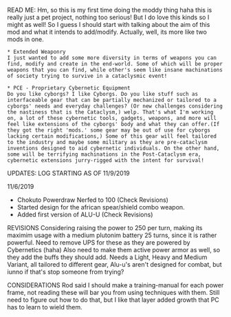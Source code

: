 READ ME:
Hm, so this is my first time doing the moddy thing haha this is really just a pet project, nothing too serious! But I do love this kinds so I might as well! So I guess I should start with talking about the aim of this mod and what it intends to add/modify. Actually, well, its more like two mods in one.

	* Extended Weaponry
	I just wanted to add some more diversity in terms of weapons you can find, modify and create in the end-world. Some of which will be proper weapons that you can find, while other's seem like insane machinations of society trying to survive in a cataclysmic event!

	* PCE - Proprietary Cybernetic Equipment
	Do you like cyborgs? I like Cyborgs. Do you like stuff such as interfaceable gear that can be partially mechanized or tailored to a cyborgs' needs and everyday challenges? (Or new challenges considering the nastiness that is the Cataclysm,) welp. That's what I'm working on, a lot of these cybernetic tools, gadgets, weapons, and more will feel like extensions of the cyborgs' body and what they can offer.(If they got the right 'mods.' some gear may be out of use for cyborgs lacking certain modifications,) Some of this gear will feel tailored to the industry and maybe some military as they are pre-cataclysm inventions designed to aid cybernetic individuals. On the other hand, some will be terrifying machinations in the Post-Cataclysm era, cybernetic extensions jurry-rigged with the intent for survival!

UPDATES:
LOG STARTING AS OF 11/9/2019

11/6/2019
* Chokuto Powerdraw Nerfed to 100 (Check Revisions)
* Started design for the african spear/shield combo weapon.
* Added first version of ALU-U (Check Revisions)

REVISIONS
Considering raising the power to 250 per turn, making its maximim usage with a medium plutonim battery 25 turns, since it is rather powerful.
Need to remove UPS for these as they are powered by Cybernetics (haha) Also need to make them active power armor as well, so they add the buffs they should add. Needs a Light, Heavy and Medium Variant, all tailored to different gear, Alu-u's aren't designed for combat, but iunno if that's stop someone from trying?

CONSIDERATIONS
Rod said I should make a training-manual for each power frame, not reading these will bar you from using techniques with them. Still need to figure out how to do that, but I like that layer added growth that PC has to learn to wield them. 
